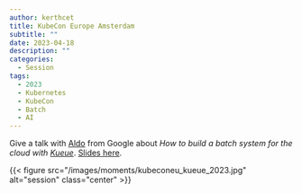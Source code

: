 ```yaml
---
author: kerthcet
title: KubeCon Europe Amsterdam
subtitle: ""
date: 2023-04-18
description: ""
categories:
  - Session
tags:
  - 2023
  - Kubernetes
  - KubeCon
  - Batch
  - AI
---
```


Give a talk with [Aldo](https://github.com/alculquicondor) from Google about *How to build a batch system for the cloud with [Kueue](https://github.com/kubernetes-sigs/kueue)*. [Slides here](https://github.com/kerthcet/Slides/blob/main/year2023/kubecon-eu/kueue-deepdive.pdf).

{{< figure src="/images/moments/kubeconeu_kueue_2023.jpg" alt="session" class="center" >}}
